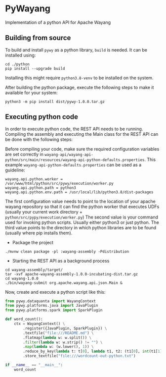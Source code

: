 <!---
Licensed to the Apache Software Foundation (ASF) under one
or more contributor license agreements.  See the NOTICE file
distributed with this work for additional information
regarding copyright ownership.  The ASF licenses this file
to you under the Apache License, Version 2.0 (the
"License"); you may not use this file except in compliance
with the License.  You may obtain a copy of the License at

  http://www.apache.org/licenses/LICENSE-2.0

Unless required by applicable law or agreed to in writing,
software distributed under the License is distributed on an
"AS IS" BASIS, WITHOUT WARRANTIES OR CONDITIONS OF ANY
KIND, either express or implied.  See the License for the
specific language governing permissions and limitations
under the License.
--->

# PyWayang

Implementation of a python API for Apache Wayang

## Building from source
To build and install `pywy` as a python library, `build` is needed. It
can be installed using:
```shell
cd ./python
pip install --upgrade build
```
Installing this might require `python3.8-venv` to be installed on the
system.

After building the python package, execute the following steps to make
it available for your system:
```shell
python3 -m pip install dist/pywy-1.0.0.tar.gz
```

## Executing python code
In order to execute python code, the REST API needs to be running.
Compiling the assembly and executing the Main class for the REST API can
be done with the following steps:


Before compiling your code, make sure the required configuration variables
are set correctly in `wayang-api/wayang-api-python/src/main/resources/wayang-api-python-defaults.properties`.
This example `wayang-api-python-defaults.properties` can be used as a
guideline:

```
wayang.api.python.worker = /var/www/html/python/src/pywy/execution/worker.py
wayang.api.python.path = python3
wayang.api.python.env.path = /usr/local/lib/python3.8/dist-packages
```
The first configuration value needs to point to the location of your
apache wayang repository so that it can find the python worker that
executes UDFs (usually your current work directory +
`python/src/pypy/execution/worker.py`)
The second value is your command used for invoking python scripts.
Usually either python3 or just python.
The third value points to the directory in which python libraries are to
be found (usually where pip installs them).

- Package the project
```shell
./mvnw clean package -pl :wayang-assembly -Pdistribution
```

- Starting the REST API as a background process
```shell
cd wayang-assembly/target/
tar -xvf apache-wayang-assembly-1.0.0-incubating-dist.tar.gz
cd wayang-1.0.0
./bin/wayang-submit org.apache.wayang.api.json.Main &
```

Now, create and execute a python script like this:

```python
from pywy.dataquanta import WayangContext
from pywy.platforms.java import JavaPlugin
from pywy.platforms.spark import SparkPlugin

def word_count():
    ctx = WayangContext() \
        .register({JavaPlugin, SparkPlugin}) \
        .textfile("file:///README.md") \
        .flatmap(lambda w: w.split()) \
        .filter(lambda w: w.strip() != "") \
        .map(lambda w: (w.lower(), 1)) \
        .reduce_by_key(lambda t: t[0], lambda t1, t2: (t1[0], int(t1[1]) + int(t2[1]))) \
        .store_textfile("file:///wordcount-out-python.txt")

if __name__ == "__main__":
    word_count
```

